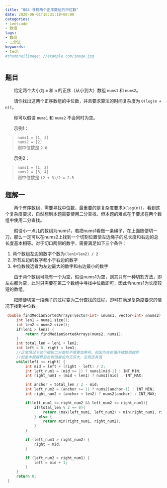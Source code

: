 ```yaml
---
title: "004 寻找两个正序数组的中位数"
date: 2020-06-01T18:31:18+08:00
categories:
- Leetcode
- 数组
tags:
- 数组
- 二分法
keywords:
- tech
#thumbnailImage: //example.com/image.jpg
---
```


<!--more-->
## 题目
　　给定两个大小为 `m` 和 `n` 的正序（从小到大）数组 `nums1` 和 `nums2`。

　　请你找出这两个正序数组的中位数，并且要求算法的时间复杂度为 `O(log(m + n))`。

　　你可以假设 `nums1` 和 `nums2` 不会同时为空。

　　示例1：
> `nums1 = [1, 3]`  
> `nums2 = [2]`  
> 则中位数是 `2.0`

　　示例2：
> `nums1 = [1, 2]`  
> `nums2 = [3, 4]`  
> 则中位数是 `(2 + 3)/2 = 2.5`

## 题解一
　　两个有序数组，需要寻找中位数，最重要的是复杂度要求`O(log(n))`，看到这个复杂度要求，自然想到本题需要使用二分查找，但本题的难点在于要求在两个数组中使用二分查找。

　　假设小一点儿的数组为nums1，若把nums1看做一条绳子，在上面随便切一刀，那么一定可以在nums2上找到一个切割位置使左边绳子的总长度和右边的总长度基本相等。对于切口两侧的数字，需要满足如下三个条件：
1. 两个数组左边的数字个数为`(len1+len2) / 2`
2. 所有左边的数字都小于右边的数字
3. 中位数候选者为左边最大的数字和右边最小的数字

　　由于两个数组可能有一个为空，假设nums1为空，则其只有一种切割方法，即左右都为空，此时只需要在第二个数组中寻找中位数即可，因此令nums1为长度较短的数组。

　　把随便切第一段绳子的过程变为二分查找的过程，即可在满足复杂度要求的情况下找到中位数。

```cpp
 double findMedianSortedArrays(vector<int> &nums1, vector<int> &nums2) {
     int len1 = nums1.size();
     int len2 = nums2.size();
     if(len1 > len2) {
         return findMedianSortedArrays(nums2, nums1);
     }
     int total_len = len1 + len2;
     int left = 0, right = len1;
     //正常情况下这个模板二分查找不需要加等号，但因为会死循环或数组越界
     //但是本题越界后右侧值被设为无穷大，左侧还有值
     while(left <= right) {
         int mid = left + (right - left) / 2;
         int left_num1 = (mid >= 1) ? nums1[mid-1] : INT_MIN;
         int right_num1 = (mid < len1) ? nums1[mid] : INT_MAX;

         int anchor = total_len / 2 - mid;
         int left_num2 = (anchor >= 1) ? nums2[anchor-1] : INT_MIN;
         int right_num2 = (anchor < len2) ? nums2[anchor] : INT_MAX;

         if(left_num1 <= right_num2 && left_num2 <= right_num1){
             if(total_len % 2 == 0){
                 return (max(left_num1, left_num2) + min(right_num1, right_num2)) / 2.0;
             } else {
                 return min(right_num1, right_num2);
             }
         }

         if (left_num1 > right_num2) {
             right = mid;
         }

         if (left_num2 > right_num1) {
             left = mid + 1;
         }
     }
     return 0;
 }
```